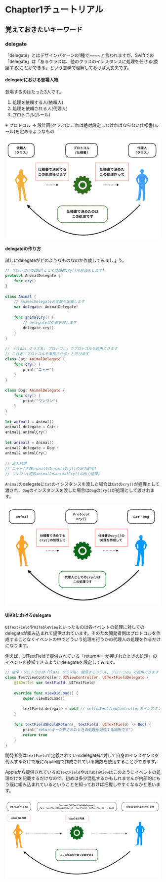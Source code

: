 # Chapter1チュートリアル

## 覚えておきたいキーワード

### delegate
「delegate」とはデザインパターンの1種で~~~~と言われますが、Swiftでの「delegate」は「あるクラスは、他のクラスのインスタンスに処理を任せる(委譲する)ことができる」という意味で理解しておけば大丈夫です。

#### delegateにおける登場人物
登場するのはたった3人です。
1. 処理を依頼する人(依頼人)
2. 処理を依頼される人(代理人)
3. プロトコル(ルール)

※ プロトコル → 設計図(クラス)にこれは絶対設定しなければならない仕様書(ルール)を定めるようなもの

<img src="Img/Tutorial/Delegate.png">

#### delegateの作り方
試しにdelegateがどのようなものなのか作成してみましょう。

```swift
// プロトコルの設定(ここでは関数cry()の定義をします)
protocol AnimalDelegate {
    func cry()
}

class Animal {
    // AnimalDelegateの変数を定義します
    var delegate: AnimalDelegate!

    func animalCry() {
        // delegateに処理を渡します
        delegate.cry()
    }
}

// 「class クラス名: プロトコル」でプロトコルを適用できます
// これを「プロトコルを準拠させる」と呼びます
class Cat: AnimalDelegate {
    func cry() {
        print("ニャー")
    }
}

class Dog: AnimalDelegate {
    func cry() {
        print("ワンワン")
    }
}

let animal1 = Animal()
animal1.delegate = Cat()
animal1.animalCry()

let animal2 = Animal()
animal2.delegate = Dog()
animal2.animalCry()

// 出力結果
// ニャー(定数animal1のanimalCry()の出力結果)
// ワンワン(定数animal2のanimalCry()の出力結果)
```

`Animal`のdelegateに`Cat`のインスタンスを渡した場合は`Cat`の`cry()`が処理として渡され、`Dog`のインスタンスを渡した場合は`Dog`の`cry()`が処理として渡されます。

<img src="Img/Tutorial/AnimalDelegate.png">

#### UIKitにおけるdelegate
`UITextField`や`UITableView`といったものは各イベントの処理に対してのdelegateが組み込まれて提供されています。そのため開発者側はプロトコルを作成することなくイベントの中でどういう処理を行うかの代理人の処理を作るだけになります。

例えば、UITextFieldで提供されている「returnキーが押されたときの処理」のイベントを検知できるようにdelegateを設定してみます。

```swift
// 継承・プロトコルは「class クラス名: 継承するクラス, プロトコル」で適用できます
class TestViewController: UIViewController, UITextFieldDelegate {
    @IBOutlet var textField: UITextField!

    override func viewDidLoad() {
        super.viewDidLoad()

        textField.delegate = self // selfはTestViewControllerのインスタンス自身を表します
    }

    func textFieldShouldReturn(_ textField: UITextField) -> Bool {
        print("returnキーが押されたときの処理を記述する場所です")
        return true
    }
}
```

開発者側は`textField`で定義されているdelegateに対して自身のインスタンスを代入するだけで既にApple側で作成されている関数を使用することができます。

Appleから提供されている`UITextField`や`UITableView`はこのようにイベントの処理だけを記載するだけなので、初めは多少混乱するかもしれませんが内部的にもう既に組み込まれているということを知っておけば把握しやすくなるかと思います。

<img src="Img/Tutorial/TestDelegate.png">